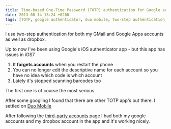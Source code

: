 ```yaml
---
title: Time-based One-Time Password (TOTP) authentication for Google and more on iOS7
date: 2013-08-14 13:24 +0200
tags: [TOTP, google authenticator, duo mobile, two-step authentication, ios7, dropbox, google]
---
```


I use two-step authentication for both my GMail and Google Apps accounts as well as dropbox.

Up to now I've been using Google's iOS authenticator app - but this app has issues in iOS7

1. It **forgets accounts** when you restart the phone
1. You can no longer edit the descriptive name for each account so you have no idea which code is which account
1. Lately it's stopped scanning barcodes too

The first one is of course the most serious.

After some googling I found that there are other TOTP app's out there. I settled on [Duo Mobile](https://itunes.apple.com/us/app/duo-mobile/id422663827?mt=8‎)

After following the [third-party accounts](http://guide.duosecurity.com/third-party-accounts) page I had both my google accounts and my dropbox account in the app and it's working nicely.
